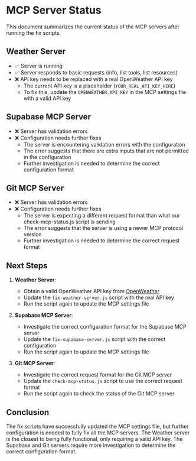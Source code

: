 # MCP Server Status

This document summarizes the current status of the MCP servers after running the fix scripts.

## Weather Server

- ✅ Server is running
- ✅ Server responds to basic requests (info, list tools, list resources)
- ❌ API key needs to be replaced with a real OpenWeather API key
  - The current API key is a placeholder (`YOUR_REAL_API_KEY_HERE`)
  - To fix this, update the `OPENWEATHER_API_KEY` in the MCP settings file with a valid API key

## Supabase MCP Server

- ❌ Server has validation errors
- ❌ Configuration needs further fixes
  - The server is encountering validation errors with the configuration
  - The error suggests that there are extra inputs that are not permitted in the configuration
  - Further investigation is needed to determine the correct configuration format

## Git MCP Server

- ❌ Server has validation errors
- ❌ Configuration needs further fixes
  - The server is expecting a different request format than what our check-mcp-status.js script is sending
  - The error suggests that the server is using a newer MCP protocol version
  - Further investigation is needed to determine the correct request format

## Next Steps

1. **Weather Server**:
   - Obtain a valid OpenWeather API key from [OpenWeather](https://openweathermap.org/api)
   - Update the `fix-weather-server.js` script with the real API key
   - Run the script again to update the MCP settings file

2. **Supabase MCP Server**:
   - Investigate the correct configuration format for the Supabase MCP server
   - Update the `fix-supabase-server.js` script with the correct configuration
   - Run the script again to update the MCP settings file

3. **Git MCP Server**:
   - Investigate the correct request format for the Git MCP server
   - Update the `check-mcp-status.js` script to use the correct request format
   - Run the script again to check the status of the Git MCP server

## Conclusion

The fix scripts have successfully updated the MCP settings file, but further configuration is needed to fully fix all the MCP servers. The Weather server is the closest to being fully functional, only requiring a valid API key. The Supabase and Git servers require more investigation to determine the correct configuration format.
